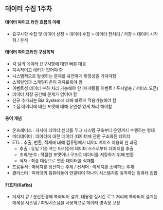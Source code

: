 ## 데이터 수집 1주차
#### 데이터 파이프 라인 흐름의 이해
* 요구사항 수집 및 데이터 선정 > 데이터 수집 > 데이터 전처리 / 저장 > 데이터 시각화 / 분석

#### 데이터 파이프라인 구성목적
* 각 팀의 데이터 요구사항에 대한 빠른 대응
* 지속적이고 에러가 없어야 함
* 시스템적으로 발생하는 문제를 유연하게 확장성을 가져야함
* 스케일업과 스케일다운이 자유로워야 함
* 이벤트성 데이터 부하 처리 가능해야 함 (마케팅팀 이벤트 / 푸시발송 / 서비스 오픈)
* 데이터 저장 공간에 문제가 없어야 함
* 신규 추가되는 Biz System에 대해 빠르게 적용가능해야 함
* 수집 데이터에 대한 포맷에 대해 유연성 있게 처리 해야함

#### 용어 개념
* 온프레미스 : 자사에 데이터 센터를 두고 시스템 구축부터 운영까지 수행하는 형태
* 메타데이터 : 데이터에 대한 데이터 (데이터에 관한 구조화된 데이터
* ETL : 추출, 변환, 적재에 대해 컴퓨팅에서 데이터베이스 이용의 한 과정
  + 추출 : 동일 기종 또는 타기종의 데이터 소스로부터 데이터를 추출
  + 조회/분석 : 적절한 포맷이나 구조로 데이터를 저장하기 위해 변환
  + 적재 : 최종 대상으로 변환 데이터를 적재함
* 프로듀서 : 메세지를 생산하는 주체 / 컨서머 : 메세지를 소비하는 주체
* 클러스터 : 여러대의 컴퓨터들이 연결되어 하나의 시스템처럼 동작하는 컴퓨터 집합

#### 카프카(Kafka)
* 메세지 큐 / 분산환경에 특화되어 설계, 대용량 실시간 로그 처리에 특화되어 설계된 메세징 시스템 / 파일시스템을 사용하므로 데이터 영속성 보장